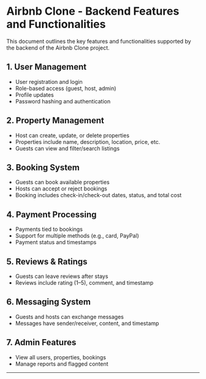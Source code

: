 # Airbnb Clone - Backend Features and Functionalities

This document outlines the key features and functionalities supported by the backend of the Airbnb Clone project.

## 1. User Management
- User registration and login
- Role-based access (guest, host, admin)
- Profile updates
- Password hashing and authentication

## 2. Property Management
- Host can create, update, or delete properties
- Properties include name, description, location, price, etc.
- Guests can view and filter/search listings

## 3. Booking System
- Guests can book available properties
- Hosts can accept or reject bookings
- Booking includes check-in/check-out dates, status, and total cost

## 4. Payment Processing
- Payments tied to bookings
- Support for multiple methods (e.g., card, PayPal)
- Payment status and timestamps

## 5. Reviews & Ratings
- Guests can leave reviews after stays
- Reviews include rating (1–5), comment, and timestamp

## 6. Messaging System
- Guests and hosts can exchange messages
- Messages have sender/receiver, content, and timestamp

## 7. Admin Features
- View all users, properties, bookings
- Manage reports and flagged content

---
